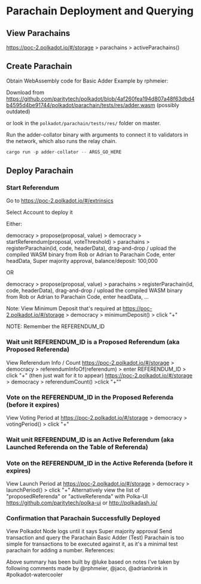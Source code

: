 # Parachain Deployment and Querying

## View Parachains

https://poc-2.polkadot.io/#/storage > parachains > activeParachains()

## Create Parachain

Obtain WebAssembly code for Basic Adder Example by rphmeier: 

Download from https://github.com/paritytech/polkadot/blob/4af260fea194d807a48f63dbd4b4595d4be91744/polkadot/parachain/tests/res/adder.wasm (possibly outdated)

or look in the `polkadot/parachain/tests/res/` folder on master.

Run the adder-collator binary with arguments to connect it to validators in the network, which also runs the relay chain. 

```rust
cargo run -p adder-collator -- ARGS_GO_HERE
```

## Deploy Parachain

### Start Referendum
Go to https://poc-2.polkadot.io/#/extrinsics

Select Account to deploy it

Either:

democracy > propose(proposal, value) > democracy > startReferendum(proposal, voteThreshold) > parachains > registerParachain(id, code, headerData), drag-and-drop / upload the compiled WASM binary from Rob or Adrian to Parachain Code, enter headData, Super majority approval, balance/deposit: 100,000

OR

democracy > propose(proposal, value) > parachains > registerParachain(id, code, headerData), drag-and-drop / upload the compiled WASM binary from Rob or Adrian to Parachain Code, enter headData, ...

Note: View Minimum Deposit that's required at https://poc-2.polkadot.io/#/storage > democracy > minimumDeposit() > click "+"

NOTE: Remember the REFERENDUM_ID

### Wait unit REFERENDUM_ID is a Proposed Referendum (aka Proposed Referenda)
View Referendum Info / Count
https://poc-2.polkadot.io/#/storage > democracy > referendumInfoOf(referendum) > enter REFERENDUM_ID > click "+" (then just wait for it to appear)
https://poc-2.polkadot.io/#/storage > democracy > referendumCount() >click "+""

### Vote on the REFERENDUM_ID in the Proposed Referenda (before it expires)
View Voting Period at https://poc-2.polkadot.io/#/storage > democracy > votingPeriod() > click "+"

### Wait unit REFERENDUM_ID is an Active Referendum (aka Launched Referenda on the Table of Referenda)

### Vote on the REFERENDUM_ID in the Active Referenda (before it expires)
View Launch Period at https://poc-2.polkadot.io/#/storage > democracy > launchPeriod() > click "+"
Alternatively view the list of "proposedReferenda" or "activeReferenda" with Polka-UI https://github.com/paritytech/polka-ui or http://polkadash.io/

### Confirmation that Parachain Successfully Deployed
View Polkadot Node logs until it says Super majority approval
Send transaction and query the Parachain
Basic Adder (Test) Parachain is too simple for transactions to be executed against it, as it's a minimal test parachain for adding a number.
References:

Above summary has been built by @luke based on notes I've taken by following comments made by @rphmeier, @jaco, @adrianbrink in #polkadot-watercooler